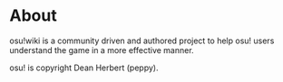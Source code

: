 About
=======

osu!wiki is a community driven and authored project to help osu! users understand the game in a more effective manner.

osu! is copyright Dean Herbert (peppy).
